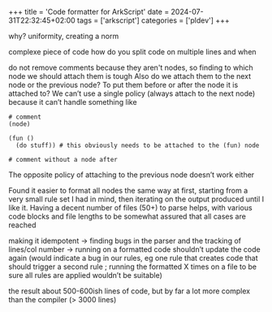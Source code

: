 +++
title = 'Code formatter for ArkScript'
date = 2024-07-31T22:32:45+02:00
tags = ['arkscript']
categories = ['pldev']
+++

why?
uniformity, creating a norm

complexe piece of code
how do you split code on multiple lines and when

do not remove comments because they aren't nodes, so finding to which node we should attach them is tough
Also do we attach them to the next node or the previous node? To put them before or after the node it is attached to?
We can’t use a single policy (always attach to the next node) because it can’t handle something like
```
# comment
(node)

(fun ()
  (do stuff)) # this obviously needs to be attached to the (fun) node

# comment without a node after
```
The opposite policy of attaching to the previous node doesn’t work either

Found it easier to format all nodes the same way at first, starting from a very small rule set I had in mind, then iterating on the output produced until I like it. Having a decent number of files (50+) to parse helps, with various code blocks and file lengths to be somewhat assured that all cases are reached

making it idempotent
-> finding bugs in the parser and the tracking of lines/col number
-> running on a formatted code shouldn’t update the code again (would indicate a bug in our rules, eg one rule that creates code that should trigger a second rule ; running the formatted X times on a file to be sure all rules are applied wouldn’t be suitable)

the result
about 500-600ish lines of code, but by far a lot more complex than the compiler (> 3000 lines)

